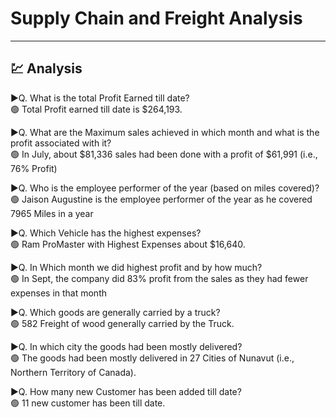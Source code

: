 # Supply Chain and Freight Analysis


---
## 💹 Analysis
▶️Q. What is the total Profit Earned till date?<br /> 
🟢 Total Profit earned till date is $264,193.

▶️Q. What are the Maximum sales achieved in which month and what is the profit associated with it?<br />
🟢 In July, about $81,336 sales had been done with a profit of $61,991 (i.e., 76% Profit)

▶️Q. Who is the employee performer of the year (based on miles covered)?<br />
🟢 Jaison Augustine is the employee performer of the year as he covered 7965 Miles in a year

▶️Q. Which Vehicle has the highest expenses?<br />
🟢 Ram ProMaster with Highest Expenses about $16,640.

▶️Q. In Which month we did highest profit and by how much?<br />
🟢 In Sept, the company did 83% profit from the sales as they had fewer expenses in that month

▶️Q. Which goods are generally carried by a truck?<br />
🟢 582 Freight of wood generally carried by the Truck.

▶️Q. In which city the goods had been mostly delivered?<br />
🟢 The goods had been mostly delivered in 27 Cities of Nunavut (i.e., Northern Territory of Canada).

▶️Q. How many new Customer has been added till date?<br /> 
🟢 11 new customer has been till date.
